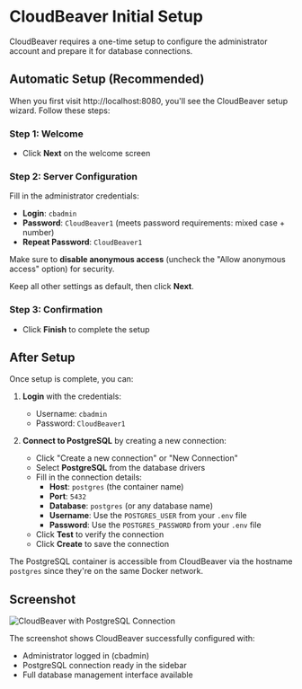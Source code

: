 # CloudBeaver Initial Setup

CloudBeaver requires a one-time setup to configure the administrator account and prepare it for database connections.

## Automatic Setup (Recommended)

When you first visit http://localhost:8080, you'll see the CloudBeaver setup wizard. Follow these steps:

### Step 1: Welcome
- Click **Next** on the welcome screen

### Step 2: Server Configuration
Fill in the administrator credentials:
- **Login**: `cbadmin`
- **Password**: `CloudBeaver1` (meets password requirements: mixed case + number)
- **Repeat Password**: `CloudBeaver1`

Make sure to **disable anonymous access** (uncheck the "Allow anonymous access" option) for security.

Keep all other settings as default, then click **Next**.

### Step 3: Confirmation
- Click **Finish** to complete the setup

## After Setup

Once setup is complete, you can:

1. **Login** with the credentials:
   - Username: `cbadmin`
   - Password: `CloudBeaver1`

2. **Connect to PostgreSQL** by creating a new connection:
   - Click "Create a new connection" or "New Connection"
   - Select **PostgreSQL** from the database drivers
   - Fill in the connection details:
     - **Host**: `postgres` (the container name)
     - **Port**: `5432`
     - **Database**: `postgres` (or any database name)
     - **Username**: Use the `POSTGRES_USER` from your `.env` file
     - **Password**: Use the `POSTGRES_PASSWORD` from your `.env` file
   - Click **Test** to verify the connection
   - Click **Create** to save the connection

The PostgreSQL container is accessible from CloudBeaver via the hostname `postgres` since they're on the same Docker network.

## Screenshot

![CloudBeaver with PostgreSQL Connection](https://github.com/user-attachments/assets/5f45b98b-a46d-43c9-a84e-c40e9f7fc3b0)

The screenshot shows CloudBeaver successfully configured with:
- Administrator logged in (cbadmin)
- PostgreSQL connection ready in the sidebar
- Full database management interface available